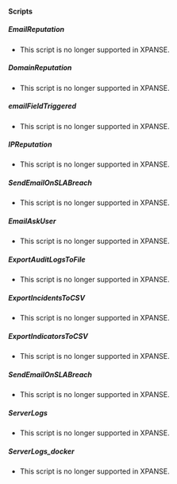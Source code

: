 
#### Scripts
##### EmailReputation
- This script is no longer supported in XPANSE.
##### DomainReputation
- This script is no longer supported in XPANSE.
##### emailFieldTriggered
- This script is no longer supported in XPANSE.
##### IPReputation
- This script is no longer supported in XPANSE.
##### SendEmailOnSLABreach
- This script is no longer supported in XPANSE.
##### EmailAskUser
- This script is no longer supported in XPANSE.
##### ExportAuditLogsToFile
- This script is no longer supported in XPANSE.
##### ExportIncidentsToCSV
- This script is no longer supported in XPANSE.
##### ExportIndicatorsToCSV
- This script is no longer supported in XPANSE.
##### SendEmailOnSLABreach
- This script is no longer supported in XPANSE.
##### ServerLogs
- This script is no longer supported in XPANSE.
##### ServerLogs_docker
- This script is no longer supported in XPANSE.
